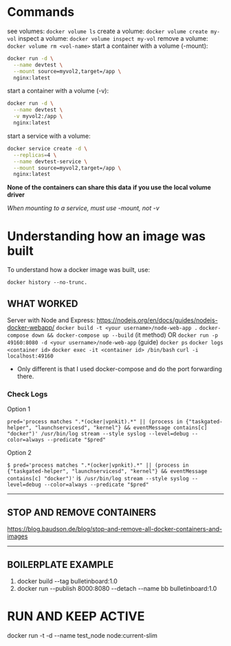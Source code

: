# Commands

see volumes: `docker volume ls`
create a volume: `docker volume create my-vol`
inspect a volume: `docker volume inspect my-vol`
remove a volume: `docker volume rm <vol-name>`
start a container with a volume (-mount): 
```bash
docker run -d \
  --name devtest \
  --mount source=myvol2,target=/app \
  nginx:latest
```
start a container with a volume (-v): 
```bash
docker run -d \
  --name devtest \
  -v myvol2:/app \
  nginx:latest
```
start a service with a volume:
```bash
docker service create -d \
  --replicas=4 \
  --name devtest-service \
  --mount source=myvol2,target=/app \
  nginx:latest
```
**None of the containers can share this data**
**if you use the local volume driver**

*When mounting to a service, must use -mount, not -v*


# Understanding how an image was built
To understand how a docker image was built, use:
```
docker history --no-trunc.
```

## WHAT WORKED

Server with Node and Express: https://nodejs.org/en/docs/guides/nodejs-docker-webapp/
`docker build -t <your username>/node-web-app .`
`docker-compose down && docker-compose up --build` (it method) OR `docker run -p 49160:8080 -d <your username>/node-web-app` (guide)
`docker ps`
`docker logs <container id>`
`docker exec -it <container id> /bin/bash`
`curl -i localhost:49160`

* Only different is that I used docker-compose and do the port forwarding there.

### Check Logs

Option 1

`pred='process matches ".*(ocker|vpnkit).*"
   || (process in {"taskgated-helper", "launchservicesd", "kernel"} && eventMessage contains[c] "docker")'
 /usr/bin/log stream --style syslog --level=debug --color=always --predicate "$pred"`

Option 2

`$ pred='process matches ".*(ocker|vpnkit).*" || (process in {"taskgated-helper", "launchservicesd", "kernel"} && eventMessage contains[c] "docker")'`
i`$ /usr/bin/log stream --style syslog --level=debug --color=always --predicate "$pred"`

-------------------------
## STOP AND REMOVE CONTAINERS

https://blog.baudson.de/blog/stop-and-remove-all-docker-containers-and-images

------------------------

## BOILERPLATE EXAMPLE

1. docker build --tag bulletinboard:1.0
2. docker run --publish 8000:8080 --detach --name bb bulletinboard:1.0

# RUN AND KEEP ACTIVE

 docker run -t -d --name test_node node:current-slim
